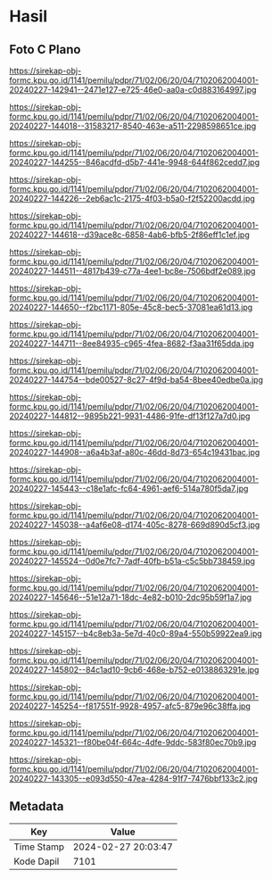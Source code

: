 # Hasil

## Foto C Plano

https://sirekap-obj-formc.kpu.go.id/1141/pemilu/pdpr/71/02/06/20/04/7102062004001-20240227-142941--2471e127-e725-46e0-aa0a-c0d883164997.jpg

https://sirekap-obj-formc.kpu.go.id/1141/pemilu/pdpr/71/02/06/20/04/7102062004001-20240227-144018--31583217-8540-463e-a511-2298598651ce.jpg

https://sirekap-obj-formc.kpu.go.id/1141/pemilu/pdpr/71/02/06/20/04/7102062004001-20240227-144255--846acdfd-d5b7-441e-9948-644f862cedd7.jpg

https://sirekap-obj-formc.kpu.go.id/1141/pemilu/pdpr/71/02/06/20/04/7102062004001-20240227-144226--2eb6ac1c-2175-4f03-b5a0-f2f52200acdd.jpg

https://sirekap-obj-formc.kpu.go.id/1141/pemilu/pdpr/71/02/06/20/04/7102062004001-20240227-144618--d39ace8c-6858-4ab6-bfb5-2f86eff1c1ef.jpg

https://sirekap-obj-formc.kpu.go.id/1141/pemilu/pdpr/71/02/06/20/04/7102062004001-20240227-144511--4817b439-c77a-4ee1-bc8e-7506bdf2e089.jpg

https://sirekap-obj-formc.kpu.go.id/1141/pemilu/pdpr/71/02/06/20/04/7102062004001-20240227-144650--f2bc1171-805e-45c8-bec5-37081ea61d13.jpg

https://sirekap-obj-formc.kpu.go.id/1141/pemilu/pdpr/71/02/06/20/04/7102062004001-20240227-144711--8ee84935-c965-4fea-8682-f3aa31f65dda.jpg

https://sirekap-obj-formc.kpu.go.id/1141/pemilu/pdpr/71/02/06/20/04/7102062004001-20240227-144754--bde00527-8c27-4f9d-ba54-8bee40edbe0a.jpg

https://sirekap-obj-formc.kpu.go.id/1141/pemilu/pdpr/71/02/06/20/04/7102062004001-20240227-144812--9895b221-9931-4486-91fe-df13f127a7d0.jpg

https://sirekap-obj-formc.kpu.go.id/1141/pemilu/pdpr/71/02/06/20/04/7102062004001-20240227-144908--a6a4b3af-a80c-46dd-8d73-654c19431bac.jpg

https://sirekap-obj-formc.kpu.go.id/1141/pemilu/pdpr/71/02/06/20/04/7102062004001-20240227-145443--c18e1afc-fc64-4961-aef6-514a780f5da7.jpg

https://sirekap-obj-formc.kpu.go.id/1141/pemilu/pdpr/71/02/06/20/04/7102062004001-20240227-145038--a4af6e08-d174-405c-8278-669d890d5cf3.jpg

https://sirekap-obj-formc.kpu.go.id/1141/pemilu/pdpr/71/02/06/20/04/7102062004001-20240227-145524--0d0e7fc7-7adf-40fb-b51a-c5c5bb738459.jpg

https://sirekap-obj-formc.kpu.go.id/1141/pemilu/pdpr/71/02/06/20/04/7102062004001-20240227-145646--51e12a71-18dc-4e82-b010-2dc95b59f1a7.jpg

https://sirekap-obj-formc.kpu.go.id/1141/pemilu/pdpr/71/02/06/20/04/7102062004001-20240227-145157--b4c8eb3a-5e7d-40c0-89a4-550b59922ea9.jpg

https://sirekap-obj-formc.kpu.go.id/1141/pemilu/pdpr/71/02/06/20/04/7102062004001-20240227-145802--84c1ad10-9cb6-468e-b752-e0138863291e.jpg

https://sirekap-obj-formc.kpu.go.id/1141/pemilu/pdpr/71/02/06/20/04/7102062004001-20240227-145254--f817551f-9928-4957-afc5-879e96c38ffa.jpg

https://sirekap-obj-formc.kpu.go.id/1141/pemilu/pdpr/71/02/06/20/04/7102062004001-20240227-145321--f80be04f-664c-4dfe-9ddc-583f80ec70b9.jpg

https://sirekap-obj-formc.kpu.go.id/1141/pemilu/pdpr/71/02/06/20/04/7102062004001-20240227-143305--e093d550-47ea-4284-91f7-7476bbf133c2.jpg


## Metadata

| Key        | Value               |
| ---------- | ------------------- |
| Time Stamp | 2024-02-27 20:03:47 |
| Kode Dapil | 7101                |



